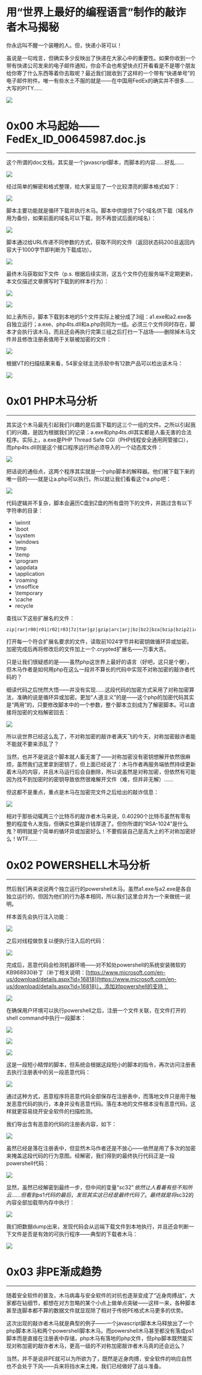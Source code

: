 # 用“世界上最好的编程语言”制作的敲诈者木马揭秘

你永远叫不醒一个装睡的人。但，快递小哥可以！

虽说是一句戏言，但确实多少反映出了快递在大家心中的重要性。如果你收到一个带有快递公司发来的电子邮件通知，你会不会也希望快点打开看看是不是哪个朋友给你寄了什么东西等着你去取呢？最近我们就收到了这样的一个带有“快递单号”的电子邮件附件。唯一有些水土不服的就是——在中国用FedEx的确实并不很多……大写的PITY……

![](http://drops.javaweb.org/uploads/images/19fb5a2a9ea7c7ca880b5e20ea9aba52c7293cfc.jpg)

0x00 木马起始——FedEx_ID_00645987.doc.js
===================================

* * *

这个所谓的doc文档，其实是一个javascript脚本，而脚本的内容……好乱……

![](http://drops.javaweb.org/uploads/images/8c57a6c0c69f88008a68ba12829c3328e5213a2f.jpg)

经过简单的解密和格式整理，给大家呈现了一个比较漂亮的脚本格式如下：

![](http://drops.javaweb.org/uploads/images/36dbba1d5302c8278442f20c708efb7af74c7c0e.jpg)

脚本主要功能就是循环下载并执行木马。脚本中供提供了5个域名供下载（域名作用为备份，如果前面的域名可以下载，则不再尝试后面的域名）：

![](http://drops.javaweb.org/uploads/images/43a03977edd13f8ffae5fcaa156737382dd2d08b.jpg)

脚本通过给URL传递不同参数的方式，获取不同的文件（返回状态码200且返回内容大于1000字节即判断为下载成功）。

![](http://drops.javaweb.org/uploads/images/9b11b8650ff2a6aefa3fb7a4920b1a07fb66c74c.jpg)

最终木马获取如下文件（p.s. 根据后续实测，这五个文件仍在服务端不定期更新，本文仅描述文章撰写时下载到的样本行为）：

![](http://drops.javaweb.org/uploads/images/f3b5357f4c2a1167a39bbfd77febb2badc55e086.jpg)

![](http://drops.javaweb.org/uploads/images/8af230b82e0f70e8c40f973e12d14defb9498fb9.jpg)

如上表所示，脚本下载到本地的5个文件实际上被分成了3组：a1.exe和a2.exe各自独立运行；a.exe、php4ts.dll和a.php则同为一组。必须三个文件同时存在，脚本才会执行该木马，而且还会再执行完第三组之后打扫一下战场——删除掉木马文件并且修改注册表值用于关联被加密的文件：

![](http://drops.javaweb.org/uploads/images/350114fdf39524aa600fa9d3091a6073ad43a0f6.jpg)

根据VT的扫描结果来看，54家全球主流杀软中有12款产品可以检出该木马：

![](http://drops.javaweb.org/uploads/images/32572d3e7ccea4b889915a1bc62f0f70b192e62e.jpg)

0x01 PHP木马分析
============

* * *

其实这个木马最先引起我们兴趣的是后面下载的这三个一组的文件。之所以引起我们的兴趣，是因为根据我们的记录：a.exe和php4ts.dll其实都是人畜无害的合法程序。实际上，a.exe是PHP Thread Safe CGI（PHP线程安全通用网管接口），而php4ts.dll则是这个接口程序运行所必须导入的一个动态库文件：

![](http://drops.javaweb.org/uploads/images/83fb19a2b185ccdcd96401a576cdb09fdb933d8e.jpg)

把话说的通俗点，这两个程序其实就是一个php脚本的解释器。他们被下载下来的唯一目的——就是让a.php可以执行。所以就让我们看看这个a.php吧：

![](http://drops.javaweb.org/uploads/images/79c38b504bd029407c26be34d8eb69d9f8b020c7.jpg)

代码逻辑并不复杂，脚本会遍历C盘到Z盘的所有盘符下的文件，并跳过含有以下字符串的目录：

*   \winnt
*   \boot
*   \system
*   \windows
*   \tmp
*   \temp
*   \program
*   \appdata
*   \application
*   \roaming
*   \msoffice
*   \temporary
*   \cache
*   recycle

查找以下这些扩展名的文件：

```
zip|rar|r00|r01|r02|r03|7z|tar|gz|gzip|arc|arj|bz|bz2|bza|bzip|bzip2|ice|xls|xlsx|doc|docx|pdf|djvu|fb2|rtf|ppt|pptx|pps|sxi|odm|odt|mpp|ssh|pub|gpg|pgp|kdb|kdbx|als|aup|cpr|npr|cpp|bas|asm|cs|php|pas|class|py|pl|h|vb|vcproj|vbproj|java|bak|backup|mdb|accdb|mdf|odb|wdb|csv|tsv|sql|psd|eps|cdr|cpt|indd|dwg|ai|svg|max|skp|scad|cad|3ds|blend|lwo|lws|mb|slddrw|sldasm|sldprt|u3d|jpg|jpeg|tiff|tif|raw|avi|mpg|mp4|m4v|mpeg|mpe|wmf|wmv|veg|mov|3gp|flv|mkv|vob|rm|mp3|wav|asf|wma|m3u|midi|ogg|mid|vdi|vmdk|vhd|dsk|img|iso

```

打开每一个符合扩展名要求的文件，读取前1024字节并和密钥做循环异或加密。加密完成后再将修改后的文件加上一个.crypted扩展名——万事大吉。

只是让我们很疑惑的是——虽然php这世界上最好的语言（好吧，这只是个梗），但木马作者是如何用php在这么一段并不算长的代码中实现不对称加密的敲诈者代码的？

细读代码之后恍然大悟——并没有实现……这段代码的加密方式采用了对称加密算法，准确的说是循环异或加密。更加“人道主义”的是——这个php的加密代码其实是“两用”的，只要修改脚本中的一个参数，整个脚本立刻成为了解密脚本。可以直接将加密的文档解密回去：

![](http://drops.javaweb.org/uploads/images/12f818f927b4e2318f11ccbef5b9c2662be5af25.jpg)

所以说世界已经这么乱了，不对称加密的敲诈者满天飞的今天，对称加密敲诈者能不能就不要来添乱了？

当然，也并不是说这个脚本就人畜无害了——对称加密没有密钥想解开依然很麻烦，虽然我们这里拿到密钥了，但上面已经说了：木马作者再服务端依然持续更新着木马的内容，并且木马运行后会自删除，所以说虽然是对称加密，但依然有可能因为找不到加密时的密钥导致依然很难解开文件（难，但并非无解）……

但这都不是重点，重点是木马在加密完文件之后给出的敲诈信息：

![](http://drops.javaweb.org/uploads/images/76d13da0e789b475a0198deecb12738f7b1cdfd7.jpg)

相对于那些动辄两三个比特币的敲诈者木马来说，0.40290个比特币虽然有零有整的程度令人发指，但确实也算是价钱厚道了。但你所谓的“RSA-1024”是什么鬼？明明就是个简单的循环异或加密好么！不要假装自己是高大上的不对称加密好么！WTF……

0x02 POWERSHELL木马分析
===================

* * *

然后我们再来说说两个独立运行的powershell木马。虽然a1.exe与a2.exe是各自独立运行的，但因为他们的行为基本相同，所以我们这里合并为一个来做统一说明。

样本首先会执行注入功能：

![](http://drops.javaweb.org/uploads/images/cd9408f89d7e6dd14ea5b89d38b21145526f5804.jpg)

之后对线程做恢复以便执行注入后的代码：

![](http://drops.javaweb.org/uploads/images/3fd87a2149ff97da4097758b5978e95f5b70350e.jpg)

完成后，恶意代码会检测机器环境——对不知处powershell的系统安装微软的KB968930补丁（补丁相关说明：[https://www.microsoft.com/en-us/download/details.aspx?id=16818](https://www.microsoft.com/en-us/download/details.aspx?id=16818)），添加对powershell的支持：

![](http://drops.javaweb.org/uploads/images/43bf2ca044380ad7bb64fd44519c61cf536903bc.jpg)

在确保用户环境可以执行powershell之后，注册一个文件关联，在文件打开的shell command中执行一段脚本：

![](http://drops.javaweb.org/uploads/images/1fa429cf1ca9ac0cf1d5d853f132487b261a9df4.jpg)

![](http://drops.javaweb.org/uploads/images/ce7a224f4c8b18706828589472fd1acc61a90d4a.jpg)

![](http://drops.javaweb.org/uploads/images/4219bb462e99aa7a17d158bbff9241a9db801145.jpg)

这是一段短小精悍的脚本，但系统会根据这段短小的脚本的指令，再次访问注册表去执行注册表中的另一段恶意代码：

![](http://drops.javaweb.org/uploads/images/43a1d27926a428da17fec845079ecc0a06b714b3.jpg)

通过这种方式，恶意程序将恶意代码全部保存在注册表中，而落地文件只是用于触发恶意代码的执行，本身并没有恶意代码。落在本地的文件根本没有恶意代码，这样就更容易绕开安全软件的扫描检测。

我们导出含有恶意的代码的注册表内容，如下：

![](http://drops.javaweb.org/uploads/images/522a530158d51acdc4e98f993730d0791301f94f.jpg)

虽然已经是落在注册表中，但显然木马作者还是不放心——依然是用了多次的加密来掩盖这段代码的行为意图。经解密，我们得到的最终执行代码正是一段powershell代码：

![](http://drops.javaweb.org/uploads/images/426281e08323d46837c4d19503c38121a4b2a266.jpg)

显然，虽然已经解密到最终一步，但中间的变量“$sc32”依然让人看着有些不知所云……但看到ps1代码的最后，发现其实这已经是最终代码了。最终就是将$sc32的内容全部加载带内存中执行：

![](http://drops.javaweb.org/uploads/images/1340bf9f1da234dd4112750653c0d4174e208d09.jpg)

我们把数据dump出来，发现代码会从远端下载文件到本地执行，并且还会判断一下文件是否是有效的可执行程序——典型的下载者木马：

![](http://drops.javaweb.org/uploads/images/a63e28335601dffd8f9ac05ef295ea5b7f1127e4.jpg)

0x03 非PE渐成趋势
============

* * *

随着安全软件的普及，木马病毒与安全软件的对抗也逐渐变成了“近身肉搏战”，大家都在钻细节，都想在对方忽略的某个小点上做单点突破——这样一来，各种脚本甚至连脚本都不算的数据文件就显现除了相对于传统PE格式木马更多的优势。

这次出现的敲诈者木马就是典型的例子——一个javascript脚本木马释放出了一个php脚本木马和两个powershell脚本木马。而powershell木马甚至都没有落成ps1脚本而是直接在注册表中存储，php木马有落地的php文件，但php脚本既然能实现对称加密的敲诈者木马，更高一级的不对称加密敲诈者木马真的还会远么？

当然，并不是说非PE就可以为所欲为了，既然是近身肉搏，安全软件的响应自然也不会处于下风——兵来将挡水来土掩，我们已经做好了战斗准备。